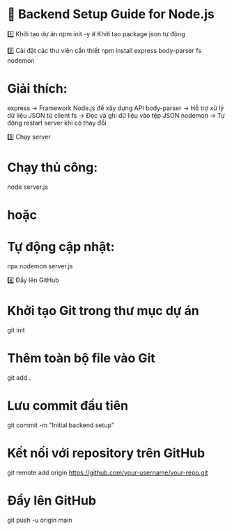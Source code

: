 # 🚀 Backend Setup Guide for Node.js

1️⃣ Khởi tạo dự án
npm init -y # Khởi tạo package.json tự động

2️⃣ Cài đặt các thư viện cần thiết
npm install express body-parser fs nodemon

# Giải thích:

express → Framework Node.js để xây dựng API
body-parser → Hỗ trợ xử lý dữ liệu JSON từ client
fs → Đọc và ghi dữ liệu vào tệp JSON
nodemon → Tự động restart server khi có thay đổi

3️⃣ Chạy server

# Chạy thủ công:

node server.js

# hoặc

# Tự động cập nhật:

npx nodemon server.js

4️⃣ Đẩy lên GitHub

# Khởi tạo Git trong thư mục dự án

git init

# Thêm toàn bộ file vào Git

git add .

# Lưu commit đầu tiên

git commit -m "Initial backend setup"

# Kết nối với repository trên GitHub

git remote add origin https://github.com/your-username/your-repo.git

# Đẩy lên GitHub

git push -u origin main
